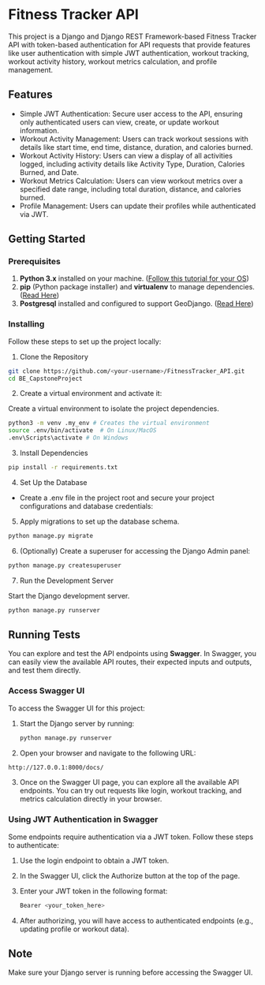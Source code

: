 # Fitness Tracker API

This project is a Django and Django REST Framework-based Fitness Tracker API with token-based authentication for API requests that provide features like user authentication with simple JWT authentication, workout tracking, workout activity history, workout metrics calculation, and profile management.

## Features

- Simple JWT Authentication: Secure user access to the API, ensuring only authenticated users can view, create, or update workout information.
- Workout Activity Management: Users can track workout sessions with details like start time, end time, distance, duration, and calories burned.
- Workout Activity History: Users can view a display of all activities logged, including activity details like  Activity Type, Duration, Calories Burned, and Date.
- Workout Metrics Calculation: Users can view workout metrics over a specified date range, including total duration, distance, and calories burned.
- Profile Management: Users can update their profiles while authenticated via JWT.

## Getting Started

### Prerequisites

1. **Python 3.x** installed on your machine. ([Follow this tutorial for your OS](https://realpython.com/installing-python/))
2. **pip** (Python package installer) and **virtualenv** to manage dependencies. ([Read Here](https://ehmatthes.github.io/pcc/chapter_12/installing_pip.html))
3. **Postgresql** installed and configured to support GeoDjango. ([Read Here](https://docs.djangoproject.com/en/5.1/ref/contrib/gis/testing/#postgis))

### Installing

Follow these steps to set up the project locally:

1. Clone the Repository
   
```bash
git clone https://github.com/<your-username>/FitnessTracker_API.git
cd BE_CapstoneProject
```

2. Create a virtual environment and activate it:

Create a virtual environment to isolate the project dependencies.

```bash
python3 -m venv .my_env # Creates the virtual environment
source .env/bin/activate  # On Linux/MacOS 
.env\Scripts\activate # On Windows
```

3. Install Dependencies
   
```bash
pip install -r requirements.txt
```

4. Set Up the Database

- Create a .env file in the project root and secure your project configurations and database credentials:

5. Apply migrations to set up the database schema.
   
```bash
python manage.py migrate
```

6. (Optionally) Create a superuser for accessing the Django Admin panel:
   
```bash
python manage.py createsuperuser
```

7. Run the Development Server

Start the Django development server.

```bash
python manage.py runserver
```

## Running Tests

You can explore and test the API endpoints using **Swagger**. In Swagger, you can easily view the available API routes, their expected inputs and outputs, and test them directly.

### Access Swagger UI

To access the Swagger UI for this project:

1. Start the Django server by running:
   
   ```bash
   python manage.py runserver
   ```
2. Open your browser and navigate to the following URL:

  ```bash
  http://127.0.0.1:8000/docs/
  ```
3. Once on the Swagger UI page, you can explore all the available API endpoints. You can try out requests like login, workout tracking, and metrics calculation directly in your browser.

### Using JWT Authentication in Swagger

Some endpoints require authentication via a JWT token. Follow these steps to authenticate:

1. Use the login endpoint to obtain a JWT token.
2. In the Swagger UI, click the Authorize button at the top of the page.
3. Enter your JWT token in the following format:

   ```bash
   Bearer <your_token_here>
   ```
4. After authorizing, you will have access to authenticated endpoints (e.g., updating profile or workout data).

## Note

Make sure your Django server is running before accessing the Swagger UI.

   
